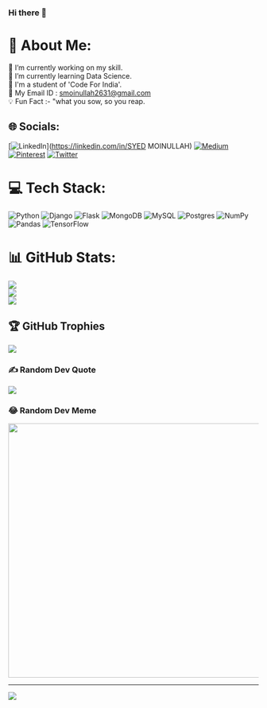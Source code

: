 ### Hi there 👋

# 💫 About Me:
🔭 I’m currently working on my skill.<br>🌱 I’m currently learning Data Science.<br>🏢 I'm a student of 'Code For India'.<br>📩 My Email ID : smoinullah2631@gmail.com<br>💡 Fun Fact :- "what you sow, so you reap.


## 🌐 Socials:
[![LinkedIn](https://img.shields.io/badge/LinkedIn-%230077B5.svg?logo=linkedin&logoColor=white)](https://linkedin.com/in/SYED MOINULLAH) [![Medium](https://img.shields.io/badge/Medium-12100E?logo=medium&logoColor=white)](https://medium.com/@Smoinullah ) [![Pinterest](https://img.shields.io/badge/Pinterest-%23E60023.svg?logo=Pinterest&logoColor=white)](https://pinterest.com/@moinullahsyed) [![Twitter](https://img.shields.io/badge/Twitter-%231DA1F2.svg?logo=Twitter&logoColor=white)](https://twitter.com/@AdvMoinullah) 

# 💻 Tech Stack:
![Python](https://img.shields.io/badge/python-3670A0?style=for-the-badge&logo=python&logoColor=ffdd54) ![Django](https://img.shields.io/badge/django-%23092E20.svg?style=for-the-badge&logo=django&logoColor=white) ![Flask](https://img.shields.io/badge/flask-%23000.svg?style=for-the-badge&logo=flask&logoColor=white) ![MongoDB](https://img.shields.io/badge/MongoDB-%234ea94b.svg?style=for-the-badge&logo=mongodb&logoColor=white) ![MySQL](https://img.shields.io/badge/mysql-%2300f.svg?style=for-the-badge&logo=mysql&logoColor=white) ![Postgres](https://img.shields.io/badge/postgres-%23316192.svg?style=for-the-badge&logo=postgresql&logoColor=white) ![NumPy](https://img.shields.io/badge/numpy-%23013243.svg?style=for-the-badge&logo=numpy&logoColor=white) ![Pandas](https://img.shields.io/badge/pandas-%23150458.svg?style=for-the-badge&logo=pandas&logoColor=white) ![TensorFlow](https://img.shields.io/badge/TensorFlow-%23FF6F00.svg?style=for-the-badge&logo=TensorFlow&logoColor=white)
# 📊 GitHub Stats:
![](https://github-readme-stats.vercel.app/api?username=Moinullah26&theme=chartreuse-dark&hide_border=false&include_all_commits=true&count_private=true)<br/>
![](https://github-readme-streak-stats.herokuapp.com/?user=Moinullah26&theme=chartreuse-dark&hide_border=false)<br/>
![](https://github-readme-stats.vercel.app/api/top-langs/?username=Moinullah26&theme=chartreuse-dark&hide_border=false&include_all_commits=true&count_private=true&layout=compact)

## 🏆 GitHub Trophies
![](https://github-profile-trophy.vercel.app/?username=Moinullah26&theme=monokai&no-frame=false&no-bg=false&margin-w=4)

### ✍️ Random Dev Quote
![](https://quotes-github-readme.vercel.app/api?type=horizontal&theme=radical)

### 😂 Random Dev Meme
<img src="https://random-memer.herokuapp.com/" width="512px"/>

---
[![](https://visitcount.itsvg.in/api?id=Moinullah26&icon=0&color=0)](https://visitcount.itsvg.in)
